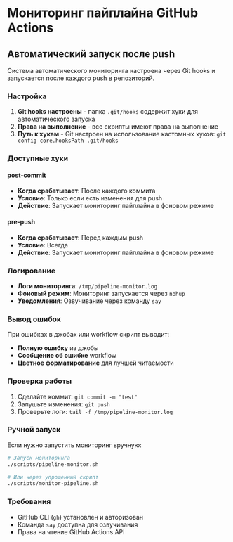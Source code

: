 # Мониторинг пайплайна GitHub Actions

## Автоматический запуск после push

Система автоматического мониторинга настроена через Git hooks и запускается после каждого push в репозиторий.

### Настройка

1. **Git hooks настроены** - папка `.git/hooks` содержит хуки для автоматического запуска
2. **Права на выполнение** - все скрипты имеют права на выполнение
3. **Путь к хукам** - Git настроен на использование кастомных хуков: `git config core.hooksPath .git/hooks`

### Доступные хуки

#### post-commit
- **Когда срабатывает**: После каждого коммита
- **Условие**: Только если есть изменения для push
- **Действие**: Запускает мониторинг пайплайна в фоновом режиме

#### pre-push  
- **Когда срабатывает**: Перед каждым push
- **Условие**: Всегда
- **Действие**: Запускает мониторинг пайплайна в фоновом режиме

### Логирование

- **Логи мониторинга**: `/tmp/pipeline-monitor.log`
- **Фоновый режим**: Мониторинг запускается через `nohup`
- **Уведомления**: Озвучивание через команду `say`

### Вывод ошибок

При ошибках в джобах или workflow скрипт выводит:

- **Полную ошибку** из джобы
- **Сообщение об ошибке** workflow
- **Цветное форматирование** для лучшей читаемости

### Проверка работы

1. Сделайте коммит: `git commit -m "test"`
2. Запушьте изменения: `git push`
3. Проверьте логи: `tail -f /tmp/pipeline-monitor.log`

### Ручной запуск

Если нужно запустить мониторинг вручную:

```bash
# Запуск мониторинга
./scripts/pipeline-monitor.sh

# Или через упрощенный скрипт
./scripts/monitor-pipeline.sh
```

### Требования

- GitHub CLI (`gh`) установлен и авторизован
- Команда `say` доступна для озвучивания
- Права на чтение GitHub Actions API 